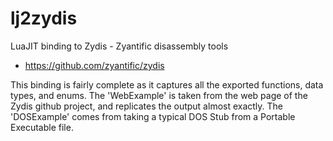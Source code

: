 # lj2zydis
LuaJIT binding to Zydis - Zyantific disassembly tools

* https://github.com/zyantific/zydis

This binding is fairly complete as it captures all the exported functions, data types, and enums.  The 'WebExample' is taken from the web page of the Zydis github project, and replicates the output almost exactly.  The 'DOSExample' comes from taking a typical DOS Stub from a Portable Executable file.